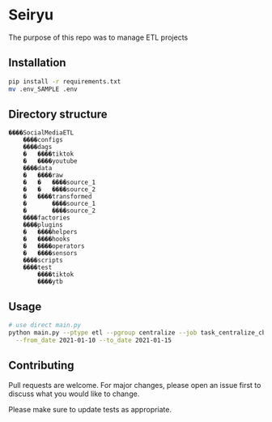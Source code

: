 # Seiryu

The purpose of this repo was to manage ETL projects

## Installation

```bash
pip install -r requirements.txt
mv .env_SAMPLE .env

```

## Directory structure
```
����SocialMediaETL
    ����configs
    ����dags
    �   ����tiktok
    �   ����youtube
    ����data
    �   ����raw
    �   �   ����source_1
    �   �   ����source_2
    �   ����transformed
    �       ����source_1
    �       ����source_2
    ����factories
    ����plugins
    �   ����helpers
    �   ����hooks
    �   ����operators
    �   ����sensors
    ����scripts
    ����test
        ����tiktok
        ����ytb
```

## Usage

```sh
# use direct main.py
python main.py --ptype etl --pgroup centralize --job task_centralize_cb \
  --from_date 2021-01-10 --to_date 2021-01-15
```


## Contributing
Pull requests are welcome. For major changes, please open an issue first to discuss what you would like to change.

Please make sure to update tests as appropriate.